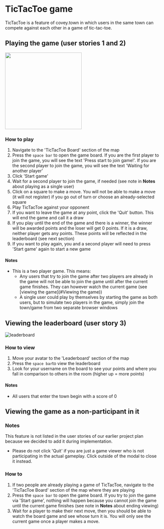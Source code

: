 # TicTacToe game
TicTacToe is a feature of covey.town in which users in the same town can compete against each other in a game of tic-tac-toe. 

## Playing the game (user stories 1 and 2)
<img src="https://user-images.githubusercontent.com/35878459/115083143-abd9cb80-9ea2-11eb-8f43-78c1d10eed22.gif" height="250"/>

### How to play
1. Navigate to the 'TicTacToe Board' section of the map
2. Press the `space bar` to open the game board. If you are the first player to join the game, you will see the text 'Press start to join game!'. If you are the second player to join the game, you will see the text 'Waiting for another player'
3. Click 'Start game'
4. Wait for a second player to join the game, if needed (see note in **Notes** about playing as a single user) 
5. Click on a square to make a move. You will not be able to make a move (it will not register) if you go out of turn or choose an already-selected square
6. Play TicTacToe against your opponent
7. If you want to leave the game at any point, click the 'Quit' button. This will end the game and call it a draw
8. If you play until the end of the game and there is a winner, the winner will be awarded points and the loser will get 0 points. If it is a draw, neither player gets any points. These points will be reflected in the leaderboard (see next section)
9. If you want to play again, you and a second player will need to press 'Start game' again to start a new game

#### Notes
- This is a two player game. This means:
  - Any users that try to join the game after two players are already in the game will not be able to join the game until after the current game finishes. They can however watch the current game (see [viewing the game](#Viewing the game))
  - A single user could play by themselves by starting the game as both users, but to simulate two players in the game, simply join the town/game from two separate browser windows 

## Viewing the leaderboard (user story 3)
![leaderboard](https://user-images.githubusercontent.com/35878459/115081670-65836d00-9ea0-11eb-922b-2a1420547fbe.gif)

### How to view
1. Move your avatar to the 'Leaderboard' section of the map
2. Press the `space bar`to view the leaderboard
3. Look for your username on the board to see your points and where you fall in comparison to others in the room (higher up = more points)

#### Notes
- All users that enter the town begin with a score of 0

## Viewing the game as a non-participant in it
### Notes
This feature is not listed in the user stories of our earlier project plan because we decided to add it during implementation. 
- Please do not click 'Quit' if you are just a game viewer who is not participating in the actual gameplay. Click outside of the modal to close it instead. 

### How to 
1. If two people are already playing a game of TicTacToe, navigate to the 'TicTacToe Board' section of the map where they are playing
2. Press the `space bar` to open the game board. If you try to join the game via 'Start game', nothing will happen because you cannot join the game until the current game finishes (see note in **Notes** about ending viewing)
3. Wait for a player to make their next move, then you should be able to watch the board game and see whose turn it is. You will only see the current game once a player makes a move.
